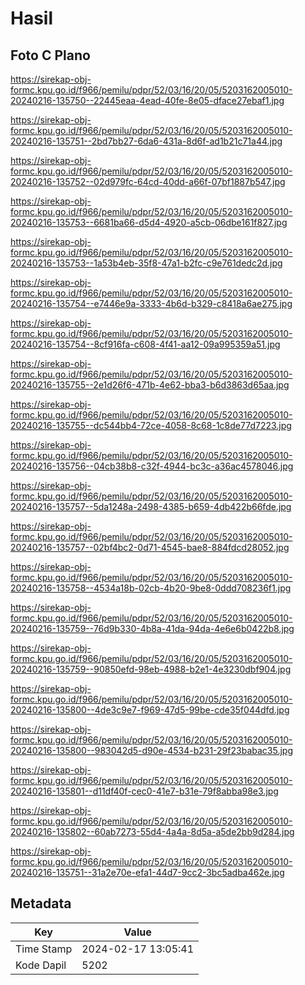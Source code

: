 # Hasil

## Foto C Plano

https://sirekap-obj-formc.kpu.go.id/f966/pemilu/pdpr/52/03/16/20/05/5203162005010-20240216-135750--22445eaa-4ead-40fe-8e05-dface27ebaf1.jpg

https://sirekap-obj-formc.kpu.go.id/f966/pemilu/pdpr/52/03/16/20/05/5203162005010-20240216-135751--2bd7bb27-6da6-431a-8d6f-ad1b21c71a44.jpg

https://sirekap-obj-formc.kpu.go.id/f966/pemilu/pdpr/52/03/16/20/05/5203162005010-20240216-135752--02d979fc-64cd-40dd-a66f-07bf1887b547.jpg

https://sirekap-obj-formc.kpu.go.id/f966/pemilu/pdpr/52/03/16/20/05/5203162005010-20240216-135753--6681ba66-d5d4-4920-a5cb-06dbe161f827.jpg

https://sirekap-obj-formc.kpu.go.id/f966/pemilu/pdpr/52/03/16/20/05/5203162005010-20240216-135753--1a53b4eb-35f8-47a1-b2fc-c9e761dedc2d.jpg

https://sirekap-obj-formc.kpu.go.id/f966/pemilu/pdpr/52/03/16/20/05/5203162005010-20240216-135754--e7446e9a-3333-4b6d-b329-c8418a6ae275.jpg

https://sirekap-obj-formc.kpu.go.id/f966/pemilu/pdpr/52/03/16/20/05/5203162005010-20240216-135754--8cf916fa-c608-4f41-aa12-09a995359a51.jpg

https://sirekap-obj-formc.kpu.go.id/f966/pemilu/pdpr/52/03/16/20/05/5203162005010-20240216-135755--2e1d26f6-471b-4e62-bba3-b6d3863d65aa.jpg

https://sirekap-obj-formc.kpu.go.id/f966/pemilu/pdpr/52/03/16/20/05/5203162005010-20240216-135755--dc544bb4-72ce-4058-8c68-1c8de77d7223.jpg

https://sirekap-obj-formc.kpu.go.id/f966/pemilu/pdpr/52/03/16/20/05/5203162005010-20240216-135756--04cb38b8-c32f-4944-bc3c-a36ac4578046.jpg

https://sirekap-obj-formc.kpu.go.id/f966/pemilu/pdpr/52/03/16/20/05/5203162005010-20240216-135757--5da1248a-2498-4385-b659-4db422b66fde.jpg

https://sirekap-obj-formc.kpu.go.id/f966/pemilu/pdpr/52/03/16/20/05/5203162005010-20240216-135757--02bf4bc2-0d71-4545-bae8-884fdcd28052.jpg

https://sirekap-obj-formc.kpu.go.id/f966/pemilu/pdpr/52/03/16/20/05/5203162005010-20240216-135758--4534a18b-02cb-4b20-9be8-0ddd708236f1.jpg

https://sirekap-obj-formc.kpu.go.id/f966/pemilu/pdpr/52/03/16/20/05/5203162005010-20240216-135759--76d9b330-4b8a-41da-94da-4e6e6b0422b8.jpg

https://sirekap-obj-formc.kpu.go.id/f966/pemilu/pdpr/52/03/16/20/05/5203162005010-20240216-135759--90850efd-98eb-4988-b2e1-4e3230dbf904.jpg

https://sirekap-obj-formc.kpu.go.id/f966/pemilu/pdpr/52/03/16/20/05/5203162005010-20240216-135800--4de3c9e7-f969-47d5-99be-cde35f044dfd.jpg

https://sirekap-obj-formc.kpu.go.id/f966/pemilu/pdpr/52/03/16/20/05/5203162005010-20240216-135800--983042d5-d90e-4534-b231-29f23babac35.jpg

https://sirekap-obj-formc.kpu.go.id/f966/pemilu/pdpr/52/03/16/20/05/5203162005010-20240216-135801--d11df40f-cec0-41e7-b31e-79f8abba98e3.jpg

https://sirekap-obj-formc.kpu.go.id/f966/pemilu/pdpr/52/03/16/20/05/5203162005010-20240216-135802--60ab7273-55d4-4a4a-8d5a-a5de2bb9d284.jpg

https://sirekap-obj-formc.kpu.go.id/f966/pemilu/pdpr/52/03/16/20/05/5203162005010-20240216-135751--31a2e70e-efa1-44d7-9cc2-3bc5adba462e.jpg


## Metadata

| Key        | Value               |
| ---------- | ------------------- |
| Time Stamp | 2024-02-17 13:05:41 |
| Kode Dapil | 5202                |



